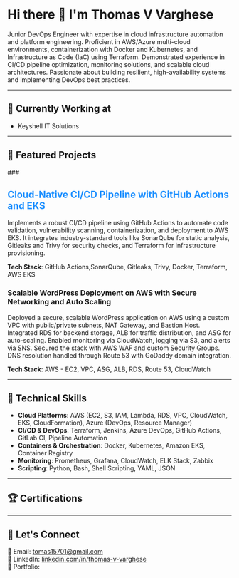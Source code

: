 # Hi there 👋 I'm Thomas V Varghese

Junior DevOps Engineer with expertise in cloud infrastructure automation and platform engineering. Proficient in AWS/Azure multi-cloud environments, containerization with Docker and Kubernetes, and Infrastructure as Code (IaC) using Terraform. Demonstrated experience in CI/CD pipeline optimization, monitoring solutions, and scalable cloud architectures. Passionate about building resilient, high-availability systems and implementing DevOps best practices.

---

## 🔭 Currently Working at

- Keyshell IT Solutions

---

## 🚀 Featured Projects
###<h2 style="color:#1E90FF">  Cloud-Native CI/CD Pipeline with GitHub Actions and EKS </h2>
Implements a robust CI/CD pipeline using GitHub Actions to automate code validation, vulnerability scanning, containerization, and deployment to AWS EKS. It integrates industry-standard tools like SonarQube for static analysis, Gitleaks and Trivy for security checks, and Terraform for infrastructure provisioning.

**Tech Stack**: GitHub Actions,SonarQube, Gitleaks, Trivy, Docker, Terraform, AWS EKS


###  Scalable WordPress Deployment on AWS with Secure Networking and Auto Scaling
Deployed a secure, scalable WordPress application on AWS using a custom VPC with public/private subnets, NAT Gateway, and Bastion Host. Integrated RDS for backend storage, ALB for traffic distribution, and ASG for auto-scaling. Enabled monitoring via CloudWatch, logging via S3, and alerts via SNS. Secured the stack with AWS WAF and custom Security Groups. DNS resolution handled through Route 53 with GoDaddy domain integration.

**Tech Stack**: AWS - EC2, VPC, ASG, ALB, RDS, Route 53, CloudWatch

---

## 🧰 Technical Skills

- **Cloud Platforms**: AWS (EC2, S3, IAM, Lambda, RDS, VPC, CloudWatch, EKS, CloudFormation), Azure (DevOps, Resource Manager)
- **CI/CD & DevOps**: Terraform, Jenkins, Azure DevOps, GitHub Actions, GitLab CI, Pipeline Automation
- **Containers & Orchestration**: Docker, Kubernetes, Amazon EKS, Container Registry
- **Monitoring**: Prometheus, Grafana, CloudWatch, ELK Stack, Zabbix
- **Scripting**: Python, Bash, Shell Scripting, YAML, JSON


---

## 🏆 Certifications



---

## 🤝 Let's Connect

📧 Email: tomas15701@gmail.com  
🔗 LinkedIn: [linkedin.com/in/thomas-v-varghese](#)  
💼 Portfolio: 

